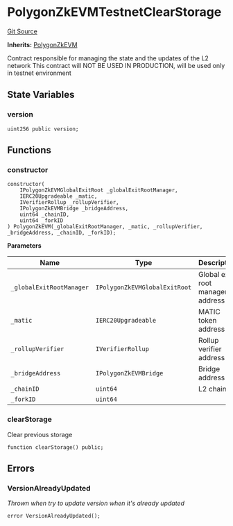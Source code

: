 # PolygonZkEVMTestnetClearStorage
[Git Source](https://github.com/agglayer/agglayer-contracts/blob/856b421eef55a77f98f6fed45beb5ed8e3023c16/contracts/v1/testnet/PolygonZkEVMTestnetClearStorage.sol)

**Inherits:**
[PolygonZkEVM](/contracts/v1/PolygonZkEVM.sol/contract.PolygonZkEVM.md)

Contract responsible for managing the state and the updates of the L2 network
This contract will NOT BE USED IN PRODUCTION, will be used only in testnet environment


## State Variables
### version

```solidity
uint256 public version;
```


## Functions
### constructor


```solidity
constructor(
    IPolygonZkEVMGlobalExitRoot _globalExitRootManager,
    IERC20Upgradeable _matic,
    IVerifierRollup _rollupVerifier,
    IPolygonZkEVMBridge _bridgeAddress,
    uint64 _chainID,
    uint64 _forkID
) PolygonZkEVM(_globalExitRootManager, _matic, _rollupVerifier, _bridgeAddress, _chainID, _forkID);
```
**Parameters**

|Name|Type|Description|
|----|----|-----------|
|`_globalExitRootManager`|`IPolygonZkEVMGlobalExitRoot`|Global exit root manager address|
|`_matic`|`IERC20Upgradeable`|MATIC token address|
|`_rollupVerifier`|`IVerifierRollup`|Rollup verifier address|
|`_bridgeAddress`|`IPolygonZkEVMBridge`|Bridge address|
|`_chainID`|`uint64`|L2 chainID|
|`_forkID`|`uint64`||


### clearStorage

Clear previous storage


```solidity
function clearStorage() public;
```

## Errors
### VersionAlreadyUpdated
*Thrown when try to update version when it's already updated*


```solidity
error VersionAlreadyUpdated();
```

